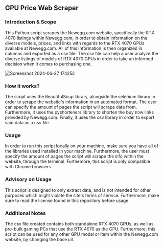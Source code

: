 ## GPU Price Web Scraper
### Introduction & Scope
This Python script scrapes the Newegg.com website, specifically the RTX 4070 listings within Newegg.com, in order to obtain information on the diverse models, prices, and links with regards to the RTX 4070 GPUs available at Newegg.com. All of this information is then organized in columns and exported as a csv file. The csv file can help a user analyze the diverse listings of models of RTX 4070 GPUs in order to take an informed decision when it comes to purchasing one.

![Screenshot 2024-06-27 174252](https://github.com/Lorenzo-Castellini-Coutin/GPU-Price-Web-Scraper/assets/153740191/01edc113-d12d-4035-b8a3-c3ad8b98b330)



### How it works?
The script uses the BeautifulSoup library, alongside the selenium library in order to scrape the website's information in an automated format. The user can specify the amount of pages the script will scrape data from. Furthermore, it uses the pyshorteners library to shorten the buy now links provided by Newegg.com. Finally, it uses the csv library in order to export said data as a csv file.

### Usage
In order to run this script locally on your machine, make sure you have all of the libraries used installed in your machine. Furthermore, the user must specify the amount of pages the script will scrape the info within the website, through the terminal. Furthemore, this script is only compatible with Chrome browsers.
### Advisory on Usage
This script is designed to only extract data, and is not intended for other purposes which might violate the site's terms of service. Furthermore, make sure to read the license found in this repository before usage.
### Additional Notes
The csv file created contains both standalone RTX 4070 GPUs, as well as pre-built gaming PCs that use the RTX 4070 as the GPU. Furthermore, this script can be used for any other GPU model or item within the Newegg.com website, by changing the base url.
